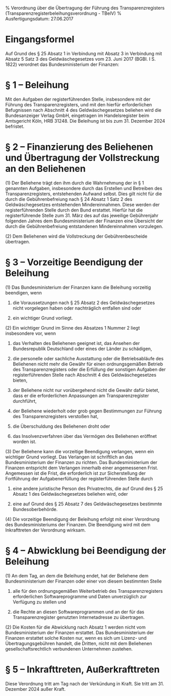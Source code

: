 % Verordnung über die Übertragung der Führung des Transparenzregisters  (Transparenzregisterbeleihungsverordnung - TBelV)
% Ausfertigungsdatum: 27.06.2017
 
# Eingangsformel

Auf Grund des § 25 Absatz 1 in Verbindung mit Absatz 3 in Verbindung mit Absatz 5 Satz 3 des Geldwäschegesetzes vom 23. Juni 2017 (BGBl. I S. 1822) verordnet das Bundesministerium der Finanzen:

# § 1 – Beleihung

Mit den Aufgaben der registerführenden Stelle, insbesondere mit der Führung des Transparenzregisters, und mit den hierfür erforderlichen Befugnissen nach Abschnitt 4 des Geldwäschegesetzes beliehen wird die Bundesanzeiger Verlag GmbH, eingetragen im Handelsregister beim Amtsgericht Köln, HRB 31248. Die Beleihung ist bis zum 31. Dezember 2024 befristet.

# § 2 – Finanzierung des Beliehenen und Übertragung der Vollstreckung an den Beliehenen

(1) Der Beliehene trägt den ihm durch die Wahrnehmung der in § 1 genannten Aufgaben, insbesondere durch das Erstellen und Betreiben des Transparenzregisters, entstehenden Aufwand selbst. Dies gilt nicht für die durch die Gebührenbefreiung nach § 24 Absatz 1 Satz 2 des Geldwäschegesetzes entstehenden Mindereinnahmen. Diese werden der registerführenden Stelle durch den Bund erstattet. Hierfür hat die registerführende Stelle zum 31. März des auf das jeweilige Gebührenjahr folgenden Jahres dem Bundesministerium der Finanzen eine Übersicht der durch die Gebührenbefreiung entstandenen Mindereinnahmen vorzulegen.

(2) Dem Beliehenen wird die Vollstreckung der Gebührenbescheide übertragen.

# § 3 – Vorzeitige Beendigung der Beleihung

(1) Das Bundesministerium der Finanzen kann die Beleihung vorzeitig beendigen, wenn

1. die Voraussetzungen nach § 25 Absatz 2 des Geldwäschegesetzes nicht vorgelegen haben oder nachträglich entfallen sind oder

2. ein wichtiger Grund vorliegt.

(2) Ein wichtiger Grund im Sinne des Absatzes 1 Nummer 2 liegt insbesondere vor, wenn

1. das Verhalten des Beliehenen geeignet ist, das Ansehen der Bundesrepublik Deutschland oder eines der Länder zu schädigen,

2. die personelle oder sachliche Ausstattung oder die Betriebsabläufe des Beliehenen nicht mehr die Gewähr für einen ordnungsgemäßen Betrieb des Transparenzregisters oder die Erfüllung der sonstigen Aufgaben der registerführenden Stelle nach Abschnitt 4 des Geldwäschegesetzes bieten,

3. der Beliehene nicht nur vorübergehend nicht die Gewähr dafür bietet, dass er die erforderlichen Anpassungen am Transparenzregister durchführt,

4. der Beliehene wiederholt oder grob gegen Bestimmungen zur Führung des Transparenzregisters verstoßen hat,

5. die Überschuldung des Beliehenen droht oder

6. das Insolvenzverfahren über das Vermögen des Beliehenen eröffnet worden ist.

(3) Der Beliehene kann die vorzeitige Beendigung verlangen, wenn ein wichtiger Grund vorliegt. Das Verlangen ist schriftlich an das Bundesministerium der Finanzen zu richten. Das Bundesministerium der Finanzen entspricht dem Verlangen innerhalb einer angemessenen Frist. Angemessen ist die Frist, die erforderlich ist zur Sicherstellung der Fortführung der Aufgabenerfüllung der registerführenden Stelle durch

1. eine andere juristische Person des Privatrechts, die auf Grund des § 25 Absatz 1 des Geldwäschegesetzes beliehen wird, oder

2. eine auf Grund des § 25 Absatz 7 des Geldwäschegesetzes bestimmte Bundesoberbehörde.

(4) Die vorzeitige Beendigung der Beleihung erfolgt mit einer Verordnung des Bundesministeriums der Finanzen. Die Beendigung wird mit dem Inkrafttreten der Verordnung wirksam.

# § 4 – Abwicklung bei Beendigung der Beleihung

(1) An dem Tag, an dem die Beleihung endet, hat der Beliehene dem Bundesministerium der Finanzen oder einer von diesem bestimmten Stelle

1. alle für den ordnungsgemäßen Weiterbetrieb des Transparenzregisters erforderlichen Softwareprogramme und Daten unverzüglich zur Verfügung zu stellen und

2. die Rechte an diesen Softwareprogrammen und an der für das Transparenzregister genutzten Internetadresse zu übertragen.

(2) Die Kosten für die Abwicklung nach Absatz 1 werden nicht vom Bundesministerium der Finanzen erstattet. Das Bundesministerium der Finanzen erstattet solche Kosten nur, wenn es sich um Lizenz- und Übertragungsgebühren handelt, die Dritten, nicht mit dem Beliehenen gesellschaftsrechtlich verbundenen Unternehmen zustehen.

# § 5 – Inkrafttreten, Außerkrafttreten

Diese Verordnung tritt am Tag nach der Verkündung in Kraft. Sie tritt am 31. Dezember 2024 außer Kraft.
